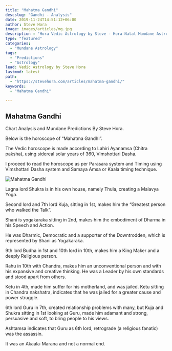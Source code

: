 ```yaml
---
title: "Mahatma Gandhi"
descslug: "Gandhi - Analysis"
date: 2019-11-24T14:51:12+06:00
author: Steve Hora
image: images/articles/mg.jpg
description : "Hora Vedic Astrology by Steve - Hora Natal Mundane Astrology Horoscope Reading Predictions Mahatma Gandhi"
type: "featured"
categories: 
  - "Mundane Astrology"
tags:
  - "Predictions"
  - "Astrology"
lead: Vedic Astrology by Steve Hora
lastmod: latest 
path:
  - "https://stevehora.com/articles/mahatma-gandhi/"
keywords:
  - "Mahatma Gandhi"

---
```


## Mahatma Gandhi

Chart Analysis and Mundane Predictions By Steve Hora.


Below is the horoscope of “Mahatma Gandhi”.


The Vedic horoscope is made according to Lahiri Ayanamsa (Chitra paksha), using sidereal solar years of 360, Vimshottari Dasha.

I proceed to read the horoscope as per Parasara system and Timing using Vimshottari Dasha system and Samaya Amsa or Kaala timing technique.

![Mahatma Gandhi](/images/articles/mahatma-gandhi.png)

Lagna lord Shukra is in his own house, namely Thula, creating a Malavya Yoga.

Second lord and 7th lord Kuja, sitting in 1st, makes him the “Greatest person who walked the Talk”.

Shani is yogakaraka sitting in 2nd, makes him the embodiment of Dharma in his Speech and Action.

He was Dharmic, Democratic and a supporter of the Downtrodden, which is represented by Shani as Yogakaraka.

9th lord Budha in 1st and 10th lord in 10th, makes him a King Maker and a deeply Religious person.

Rahu in 10th with Chandra, makes him an unconventional person and with his expansive and creative thinking. He was a Leader by his own standards and stood apart from others.

Ketu in 4th, made him suffer for his motherland, and was jailed. Ketu sitting in Chandra nakshatra, indicates that he was jailed for a greater cause and power struggle.

6th lord Guru in 7th, created relationship problems with many, but Kuja and Shukra sitting in 1st looking at Guru, made him adamant and strong, persuasive and soft, to bring people to his views.

Ashtamsa indicates that Guru as 6th lord, retrograde (a religious fanatic) was the assassin.

It was an Akaala-Marana and not a normal end.
